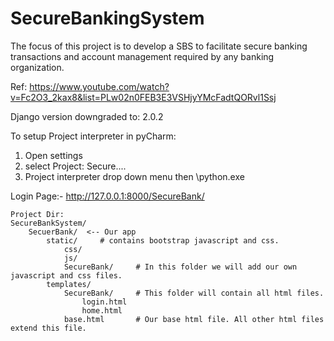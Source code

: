 # SecureBankingSystem
The focus of this project is to develop a SBS to facilitate secure banking transactions and account  management  required  by  any  banking  organization.

Ref: https://www.youtube.com/watch?v=Fc2O3_2kax8&list=PLw02n0FEB3E3VSHjyYMcFadtQORvl1Ssj

Django version downgraded to: 2.0.2

To setup Project interpreter in pyCharm:
1. Open settings 
2. select Project: Secure....
3. Project interpreter drop down menu then \python.exe
   
Login Page:- <http://127.0.0.1:8000/SecureBank/>

```
Project Dir:
SecureBankSystem/
	SecuerBank/  <-- Our app
		static/		# contains bootstrap javascript and css.
			css/
			js/
			SecureBank/		# In this folder we will add our own javascript and css files.
		templates/
			SecureBank/ 	# This folder will contain all html files.
				login.html 
				home.html
			base.html		# Our base html file. All other html files extend this file.
```
